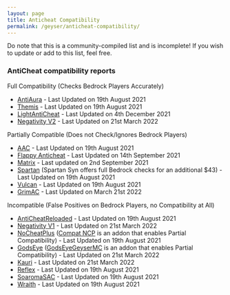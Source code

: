 ```yaml
---
layout: page
title: Anticheat Compatibility
permalink: /geyser/anticheat-compatibility/
---
```


Do note that this is a community-compiled list and is incomplete! If you wish to update or add to this list, feel free.

### AntiCheat compatibility reports

Full Compatibility (Checks Bedrock Players Accurately)

- [AntiAura](https://www.spigotmc.org/resources/1368/) - Last Updated on 19th August 2021
- [Themis](https://www.spigotmc.org/resources/90766/) - Last Updated on 19th August 2021
- [LightAntiCheat](https://www.spigotmc.org/resources/96341/) - Last Updated on 4th December 2021
- [Negativity V2](https://www.spigotmc.org/resources/86874/) - Last Updated on 21st March 2022

Partially Compatible (Does not Check/Ignores Bedrock Players)

- [AAC](https://www.spigotmc.org/resources/6442/) - Last Updated on 19th August 2021
- [Flappy Anticheat](https://www.spigotmc.org/resources/92180/) - Last Updated on 14th September 2021
- [Matrix](https://matrix.rip/) - Last updated on 2nd September 2021
- [Spartan](https://www.spigotmc.org/resources/25638/) (Spartan Syn offers full Bedrock checks for an additional $43) - Last Updated on 19th August 2021
- [Vulcan](https://www.spigotmc.org/resources/83626/) - Last Updated on 19th August 2021
- [GrimAC](https://github.com/MWHunter/Grim) - Last Updated on March 21st 2022

Incompatible (False Positives on Bedrock Players, no Compatibility at All)

- [AntiCheatReloaded](https://www.spigotmc.org/resources/23799/) - Last Updated on 19th August 2021
- [Negativity V1](https://www.spigotmc.org/resources/48399/) - Last Updated on 21st March 2022
- [NoCheatPlus](https://ci.codemc.io/job/Updated-NoCheatPlus/job/Updated-NoCheatPlus/) ([Compat NCP](https://github.com/Updated-NoCheatPlus/CompatNoCheatPlus/) is an addon that enables Partial Compatibility) - Last Updated on 19th August 2021
- [GodsEye](https://www.spigotmc.org/resources/69595/) ([GodsEyeGeyserMC](https://github.com/TheDejavu/GodsEyeGeyserMC/releases) is an addon that enables Partial Compatibility) - Last Updated on 21st March 2022
- [Kauri](https://www.spigotmc.org/resources/53721/) - Last Updated on 21st March 2022
- [Reflex](https://www.spigotmc.org/resources/21122/) - Last Updated on 19th August 2021
- [SoaromaSAC](https://www.spigotmc.org/resources/87702/) - Last Updated on 19th August 2021
- [Wraith](https://www.spigotmc.org/resources/66887/) - Last Updated on 19th August 2021
